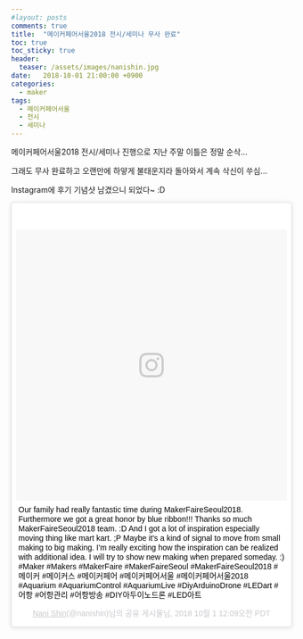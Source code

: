 ```yaml
---
#layout: posts
comments: true
title:  "메이커페어서울2018 전시/세미나 무사 완료"
toc: true
toc_sticky: true
header:
  teaser: /assets/images/nanishin.jpg
date:   2018-10-01 21:00:00 +0900
categories:
  - maker
tags:
  - 메이커페어서울
  - 전시
  - 세미나
---
```

메이커페어서울2018 전시/세미나 진행으로 지난 주말 이틀은 정말 순삭...

그래도 무사 완료하고 오랜만에 하얗게 불태운지라 돌아와서 계속 삭신이 쑤심... 

Instagram에 후기 기념샷 남겼으니 되었다~ :D

<blockquote class="instagram-media" data-instgrm-captioned data-instgrm-permalink="https://www.instagram.com/p/BoYa_W_jN-g/?utm_source=ig_embed&amp;utm_medium=loading&amp;utm_campaign=embed_loading_state_control" data-instgrm-version="9" style=" background:#FFF; border:0; border-radius:3px; box-shadow:0 0 1px 0 rgba(0,0,0,0.5),0 1px 10px 0 rgba(0,0,0,0.15); margin: 1px; max-width:540px; min-width:326px; padding:0; width:99.375%; width:-webkit-calc(100% - 2px); width:calc(100% - 2px);"><div style="padding:8px;"> <div style=" background:#F8F8F8; line-height:0; margin-top:40px; padding:50.0% 0; text-align:center; width:100%;"> <div style=" background:url(data:image/png;base64,iVBORw0KGgoAAAANSUhEUgAAACwAAAAsCAMAAAApWqozAAAABGdBTUEAALGPC/xhBQAAAAFzUkdCAK7OHOkAAAAMUExURczMzPf399fX1+bm5mzY9AMAAADiSURBVDjLvZXbEsMgCES5/P8/t9FuRVCRmU73JWlzosgSIIZURCjo/ad+EQJJB4Hv8BFt+IDpQoCx1wjOSBFhh2XssxEIYn3ulI/6MNReE07UIWJEv8UEOWDS88LY97kqyTliJKKtuYBbruAyVh5wOHiXmpi5we58Ek028czwyuQdLKPG1Bkb4NnM+VeAnfHqn1k4+GPT6uGQcvu2h2OVuIf/gWUFyy8OWEpdyZSa3aVCqpVoVvzZZ2VTnn2wU8qzVjDDetO90GSy9mVLqtgYSy231MxrY6I2gGqjrTY0L8fxCxfCBbhWrsYYAAAAAElFTkSuQmCC); display:block; height:44px; margin:0 auto -44px; position:relative; top:-22px; width:44px;"></div></div> <p style=" margin:8px 0 0 0; padding:0 4px;"> <a href="https://www.instagram.com/p/BoYa_W_jN-g/?utm_source=ig_embed&amp;utm_medium=loading&amp;utm_campaign=embed_loading_state_control" style=" color:#000; font-family:Arial,sans-serif; font-size:14px; font-style:normal; font-weight:normal; line-height:17px; text-decoration:none; word-wrap:break-word;" target="_blank">Our family had really fantastic time during MakerFaireSeoul2018. Furthermore we got a great honor by blue ribbon!!! Thanks so much MakerFaireSeoul2018 team. :D And I got a lot of inspiration especially moving thing like mart kart. ;P Maybe it&#39;s a kind of signal to move from small making to big making. I&#39;m really exciting how the inspiration can be realized with additional idea. I will try to show new making when prepared someday. :) #Maker #Makers #MakerFaire #MakerFaireSeoul #MakerFaireSeoul2018 #메이커 #메이커스 #메이커페어 #메이커페어서울 #메이커페어서울2018 #Aquarium #AquariumControl #AquariumLive #DiyArduinoDrone #LEDart #어항 #어항관리 #어항방송 #DIY아두이노드론 #LED아트</a></p> <p style=" color:#c9c8cd; font-family:Arial,sans-serif; font-size:14px; line-height:17px; margin-bottom:0; margin-top:8px; overflow:hidden; padding:8px 0 7px; text-align:center; text-overflow:ellipsis; white-space:nowrap;"><a href="https://www.instagram.com/nanishin/?utm_source=ig_embed&amp;utm_medium=loading&amp;utm_campaign=embed_loading_state_control" style=" color:#c9c8cd; font-family:Arial,sans-serif; font-size:14px; font-style:normal; font-weight:normal; line-height:17px;" target="_blank"> Nani Shin</a>(@nanishin)님의 공유 게시물님, <time style=" font-family:Arial,sans-serif; font-size:14px; line-height:17px;" datetime="2018-10-01T07:09:38+00:00">2018 10월 1 12:09오전 PDT</time></p></div></blockquote> <script async defer src="//www.instagram.com/embed.js"></script>
